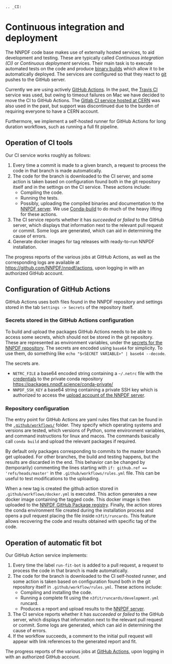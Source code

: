 ```{eval-rst}
.. _CI:
```
# Continuous integration and deployment

The NNPDF code base makes use of externally hosted services, to aid development
and testing. These are typically called *Continuous integration (CI)* or
*Continuous deployment* services. Their main task is to execute automated tests
on the code and produce [binary builds](conda) which allow it to be
automatically deployed. The services are configured so that they react to
[git](git) pushes to the GitHub server.

Currently we are using actively [GitHub Actions](https://help.github.com/en/actions).
In the past, the [Travis CI](https://travis-ci.com/) service was used, but owing to timeout failures on Mac we have decided to move the CI to GitHub Actions.
The [Gitlab CI service hosted at
CERN](https://gitlab.cern.ch/) was also used in the past, but support was
discontinued due to the burden of requiring everyone to have a CERN account.

Furthermore, we implement a self-hosted runner for GitHub Actions for long duration workflows, such as running a full fit pipeline.

## Operation of CI tools

Our CI service works roughly as follows:

 1. Every time a commit is made to a given branch, a request to process the
    code in that branch is made automatically.
 2. The code for the branch is downloaded to the CI server, and some action is
    taken based on configuration found both in the git repository itself and in
    the settings on the CI service. These actions include:
      * Compiling the code.
	  * Running the tests.
	  * Possibly, uploading the compiled binaries and documentation to the
	    [NNPDF server](server).
	We use [Conda-build](https://docs.conda.io/projects/conda-build/en/latest/)
	to
	do much of the heavy lifting for these actions.
 3. The CI service reports whether it has *succeeded* or *failed* to the GitHub
	server, which displays that information next to the relevant pull request or
	commit. Some logs are generated, which can aid in determining the cause of
	errors.
 4. Generate docker images for tag releases with ready-to-run NNPDF installation.

The progress reports of the various jobs at GitHub Actions, as well as the
corresponding logs are available at <https://github.com/NNPDF/nnpdf/actions>, upon logging in
with an authorized GitHub account.


## Configuration of GitHub Actions

GitHub Actions uses both files found in the NNPDF repository and settings stored in the tab `Settings -> Secrets` of the repository itself.

### Secrets stored in the GitHub Actions configuration

To build and upload the packages GitHub Actions needs to be able to access some
secrets, which should not be stored in the git repository. These are represented
as environment variables, under the [secrets for the NNPDF
repository](https://github.com/NNPDF/nnpdf/settings/secrets). The secrets are encoded
using `base64` for simplicity. To use
them, do something like `echo "$<SECRET VARIABLE>" | base64 --decode`.

The secrets are.

  - `NETRC_FILE` a base64 encoded string containing a `~/.netrc` file with
	the [credentials](server-access) to the private conda repository
	<https://packages.nnpdf.science/conda-private/>
  - `NNPDF_SSH_KEY` a base64 string containing a private SSH key which is
	 authorized to access the [upload account of the NNPDF server](server-access).

### Repository configuration

The entry point for GitHub Actions are yaml rules files that can be found in the
[`.github/workflows/`](https://github.com/NNPDF/nnpdf/blob/master/.github/workflows/) folder.
They specify which operating systems and versions are tested, which
versions of Python, some environment variables, and command instructions for linux and macos. The commands basically call `conda build` and upload the relevant packages if required.

By default only packages corresponding to commits to the master branch get
uploaded. For other branches, the build and testing happens, but the results are
discarded in the end. This behavior can be changed by (temporarily) commenting the lines starting with `if: github.ref == 'refs/heads/master'` in the `.github/workflows/rules.yml` file. This can be
useful to test modifications to the uploading.

When a new tag is created the github action stored in
`.github/workflows/docker.yml` is executed. This action generates a new docker
image containing the tagged code. This docker image is then uploaded to the
[NNPDF GitHub Package
registry](https://github.com/NNPDF/nnpdf/pkgs/container/nnpdf). Finally, the
action stores the conda environment file created during the installation process
and opens a pull request placing the file inside `n3fit/runcards`. This feature
allows recovering the code and results obtained with specific tag of the code.

## Operation of automatic fit bot

Our GitHub Action service implements:

 1. Every time the label `run-fit-bot` is added to a pull request, a request to process the code in that branch is made automatically.
 2. The code for the branch is downloaded to the CI self-hosted runner, and some action is
    taken based on configuration found both in the git repository itself in `.github/workflow/rules.yml`. These actions include:
      * Compiling and installing the code.
	  * Running a complete fit using the `n3fit/runcards/development.yml` runcard.
      * Produces a report and upload results to the [NNPDF server](server).
 3. The CI service reports whether it has *succeeded* or *failed* to the GitHub
	server, which displays that information next to the relevant pull request or
	commit. Some logs are generated, which can aid in determining the cause of
	errors.
 4. If the workflow succeeds, a comment to the initial pull request will appear with link references to the generated report and fit.

The progress reports of the various jobs at [GitHub Actions](https://github.com/NNPDF/actions), upon logging in
with an authorized GitHub account.
